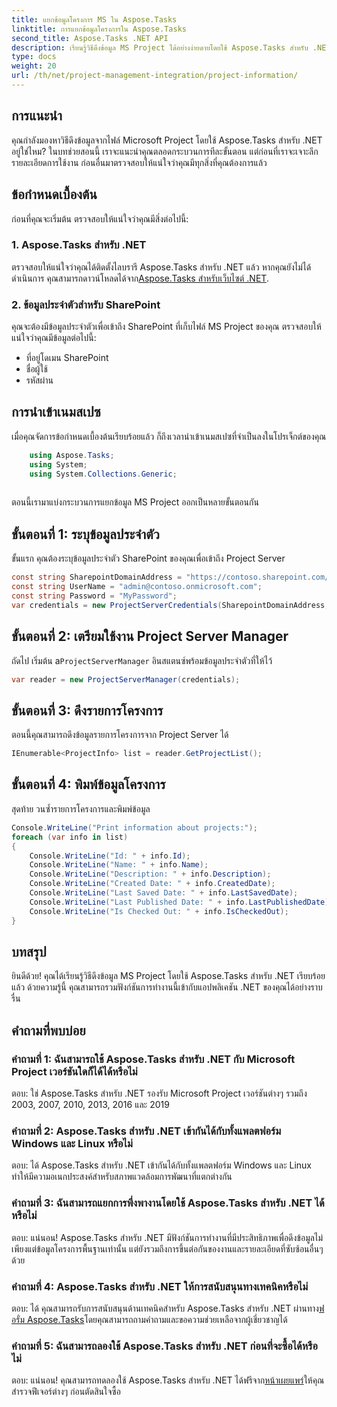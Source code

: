 ```yaml
---
title: แยกข้อมูลโครงการ MS ใน Aspose.Tasks
linktitle: การแยกข้อมูลโครงการใน Aspose.Tasks
second_title: Aspose.Tasks .NET API
description: เรียนรู้วิธีดึงข้อมูล MS Project ได้อย่างง่ายดายโดยใช้ Aspose.Tasks สำหรับ .NET เจาะลึกบทช่วยสอนที่ครอบคลุมของเรา
type: docs
weight: 20
url: /th/net/project-management-integration/project-information/
---
```

## การแนะนำ
คุณกำลังมองหาวิธีดึงข้อมูลจากไฟล์ Microsoft Project โดยใช้ Aspose.Tasks สำหรับ .NET อยู่ใช่ไหม? ในบทช่วยสอนนี้ เราจะแนะนำคุณตลอดกระบวนการทีละขั้นตอน แต่ก่อนที่เราจะเจาะลึกรายละเอียดการใช้งาน ก่อนอื่นมาตรวจสอบให้แน่ใจว่าคุณมีทุกสิ่งที่คุณต้องการแล้ว
## ข้อกำหนดเบื้องต้น
ก่อนที่คุณจะเริ่มต้น ตรวจสอบให้แน่ใจว่าคุณมีสิ่งต่อไปนี้:
### 1. Aspose.Tasks สำหรับ .NET
 ตรวจสอบให้แน่ใจว่าคุณได้ติดตั้งไลบรารี Aspose.Tasks สำหรับ .NET แล้ว หากคุณยังไม่ได้ดำเนินการ คุณสามารถดาวน์โหลดได้จาก[Aspose.Tasks สำหรับเว็บไซต์ .NET](https://releases.aspose.com/tasks/net/).
### 2. ข้อมูลประจำตัวสำหรับ SharePoint
คุณจะต้องมีข้อมูลประจำตัวเพื่อเข้าถึง SharePoint ที่เก็บไฟล์ MS Project ของคุณ ตรวจสอบให้แน่ใจว่าคุณมีข้อมูลต่อไปนี้:
- ที่อยู่โดเมน SharePoint
- ชื่อผู้ใช้
- รหัสผ่าน
## การนำเข้าเนมสเปซ
เมื่อคุณจัดการข้อกำหนดเบื้องต้นเรียบร้อยแล้ว ก็ถึงเวลานำเข้าเนมสเปซที่จำเป็นลงในโปรเจ็กต์ของคุณ
```csharp
    using Aspose.Tasks;
    using System;
    using System.Collections.Generic;
    
```
ตอนนี้เรามาแบ่งกระบวนการแยกข้อมูล MS Project ออกเป็นหลายขั้นตอนกัน
## ขั้นตอนที่ 1: ระบุข้อมูลประจำตัว
ขั้นแรก คุณต้องระบุข้อมูลประจำตัว SharePoint ของคุณเพื่อเข้าถึง Project Server
```csharp
const string SharepointDomainAddress = "https://contoso.sharepoint.com/sites/pwa";
const string UserName = "admin@contoso.onmicrosoft.com";
const string Password = "MyPassword";
var credentials = new ProjectServerCredentials(SharepointDomainAddress, UserName, Password);
```
## ขั้นตอนที่ 2: เตรียมใช้งาน Project Server Manager
 ถัดไป เริ่มต้น a`ProjectServerManager` อินสแตนซ์พร้อมข้อมูลประจำตัวที่ให้ไว้
```csharp
var reader = new ProjectServerManager(credentials);
```
## ขั้นตอนที่ 3: ดึงรายการโครงการ
ตอนนี้คุณสามารถดึงข้อมูลรายการโครงการจาก Project Server ได้
```csharp
IEnumerable<ProjectInfo> list = reader.GetProjectList();
```
## ขั้นตอนที่ 4: พิมพ์ข้อมูลโครงการ
สุดท้าย วนซ้ำรายการโครงการและพิมพ์ข้อมูล
```csharp
Console.WriteLine("Print information about projects:");
foreach (var info in list)
{
    Console.WriteLine("Id: " + info.Id);
    Console.WriteLine("Name: " + info.Name);
    Console.WriteLine("Description: " + info.Description);
    Console.WriteLine("Created Date: " + info.CreatedDate);
    Console.WriteLine("Last Saved Date: " + info.LastSavedDate);
    Console.WriteLine("Last Published Date: " + info.LastPublishedDate);
    Console.WriteLine("Is Checked Out: " + info.IsCheckedOut);
}
```
## บทสรุป
ยินดีด้วย! คุณได้เรียนรู้วิธีดึงข้อมูล MS Project โดยใช้ Aspose.Tasks สำหรับ .NET เรียบร้อยแล้ว ด้วยความรู้นี้ คุณสามารถรวมฟังก์ชันการทำงานนี้เข้ากับแอปพลิเคชัน .NET ของคุณได้อย่างราบรื่น
## คำถามที่พบบ่อย
### คำถามที่ 1: ฉันสามารถใช้ Aspose.Tasks สำหรับ .NET กับ Microsoft Project เวอร์ชันใดก็ได้ได้หรือไม่
ตอบ: ใช่ Aspose.Tasks สำหรับ .NET รองรับ Microsoft Project เวอร์ชันต่างๆ รวมถึง 2003, 2007, 2010, 2013, 2016 และ 2019
### คำถามที่ 2: Aspose.Tasks สำหรับ .NET เข้ากันได้กับทั้งแพลตฟอร์ม Windows และ Linux หรือไม่
ตอบ: ได้ Aspose.Tasks สำหรับ .NET เข้ากันได้กับทั้งแพลตฟอร์ม Windows และ Linux ทำให้มีความอเนกประสงค์สำหรับสภาพแวดล้อมการพัฒนาที่แตกต่างกัน
### คำถามที่ 3: ฉันสามารถแยกการพึ่งพางานโดยใช้ Aspose.Tasks สำหรับ .NET ได้หรือไม่
ตอบ: แน่นอน! Aspose.Tasks สำหรับ .NET มีฟังก์ชันการทำงานที่มีประสิทธิภาพเพื่อดึงข้อมูลไม่เพียงแต่ข้อมูลโครงการพื้นฐานเท่านั้น แต่ยังรวมถึงการขึ้นต่อกันของงานและรายละเอียดที่ซับซ้อนอื่นๆ ด้วย
### คำถามที่ 4: Aspose.Tasks สำหรับ .NET ให้การสนับสนุนทางเทคนิคหรือไม่
 ตอบ: ได้ คุณสามารถรับการสนับสนุนด้านเทคนิคสำหรับ Aspose.Tasks สำหรับ .NET ผ่านทาง[ฟอรั่ม Aspose.Tasks](https://forum.aspose.com/c/tasks/15)โดยคุณสามารถถามคำถามและขอความช่วยเหลือจากผู้เชี่ยวชาญได้
### คำถามที่ 5: ฉันสามารถลองใช้ Aspose.Tasks สำหรับ .NET ก่อนที่จะซื้อได้หรือไม่
 ตอบ: แน่นอน! คุณสามารถทดลองใช้ Aspose.Tasks สำหรับ .NET ได้ฟรีจาก[หน้าเผยแพร่](https://releases.aspose.com/)ให้คุณสำรวจฟีเจอร์ต่างๆ ก่อนตัดสินใจซื้อ